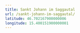 ```yaml
---
title: Sankt Johann im Saggautal
url: /sankt-johann-im-saggautal/
latitude: 46.702167900000006
longitude: 15.400151900000001
---
```

